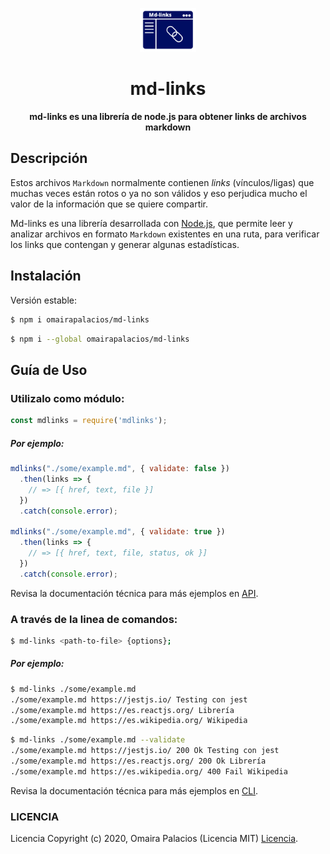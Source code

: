 
<p align="center">
  <img width="90" src="utils/mdlinks-logo.png">
</p>
<h1 align="center"> md-links </h1>
<p align="center">
  <b >md-links es una librería de node.js para obtener links de archivos markdown</b>
</p>

## Descripción

Estos archivos `Markdown` normalmente contienen _links_ (vínculos/ligas) que
muchas veces están rotos o ya no son válidos y eso perjudica mucho el valor de
la información que se quiere compartir.

Md-links es una librería desarrollada con [Node.js](https://nodejs.org/), que permite leer y analizar archivos
en formato `Markdown` existentes en una ruta, para verificar los links que contengan y generar
algunas estadísticas.

## Instalación

Versión estable:
```sh
$ npm i omairapalacios/md-links
```
```sh
$ npm i --global omairapalacios/md-links
```

## Guía de Uso

### Utilizalo como módulo:

````javascript
const mdlinks = require('mdlinks');
````
##### Por ejemplo:

```js
mdlinks("./some/example.md", { validate: false })
  .then(links => {
    // => [{ href, text, file }]
  })
  .catch(console.error);

mdlinks("./some/example.md", { validate: true })
  .then(links => {
    // => [{ href, text, file, status, ok }]
  })
  .catch(console.error);
```
Revisa la documentación técnica para más ejemplos en [API](/docs/typescript.md).

### A través de la linea de comandos:

````sh
$ md-links <path-to-file> {options};
````

##### Por ejemplo:

```sh
$ md-links ./some/example.md
./some/example.md https://jestjs.io/ Testing con jest
./some/example.md https://es.reactjs.org/ Librería
./some/example.md https://es.wikipedia.org/ Wikipedia
```

```sh
$ md-links ./some/example.md --validate
./some/example.md https://jestjs.io/ 200 Ok Testing con jest 
./some/example.md https://es.reactjs.org/ 200 Ok Librería 
./some/example.md https://es.wikipedia.org/ 400 Fail Wikipedia
```
Revisa la documentación técnica para más ejemplos en [CLI](/docs/typescript.md).

### LICENCIA

Licencia Copyright (c) 2020, Omaira Palacios (Licencia MIT) [Licencia](LICENSE).

